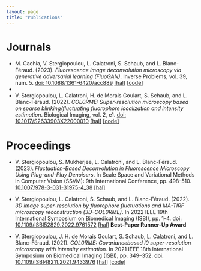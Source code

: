 ```yaml
---
layout: page
title: "Publications"
---
```



# Journals
- M. Cachia, V. Stergiopoulou, L. Calatroni, S. Schaub, and L. Blanc-Féraud. (2023). *Fluorescence image deconvolution microscopy via generative adversarial learning (FluoGAN)*. Inverse Problems, vol. 39, num. 5. [doi: 10.1088/1361-6420/acc889](https://doi.org/10.1088/1361-6420/acc889) [[hal]](https://hal.archives-ouvertes.fr/hal-03790156) [[code]](https://github.com/cmayeul/FluoGAN)
- 
- V. Stergiopoulou, L. Calatroni, H. de Morais Goulart, S. Schaub, and L. Blanc-Féraud. (2022). *COL0RME: Super-resolution microscopy based on sparse blinking/fluctuating fluorophore localization and intensity estimation*. Biological Imaging, vol. 2, e1. [doi: 10.1017/S2633903X22000010](https://doi.org/10.1017/S2633903X22000010) [[hal]](https://hal.archives-ouvertes.fr/hal-03320950) [[code]](https://github.com/VStergiop/COL0RME)



# Proceedings
- V. Stergiopoulou, S. Mukherjee, L. Calatroni, and L. Blanc-Féraud. (2023). *Fluctuation-Based Deconvolution in Fluorescence Microscopy Using Plug-and-Play Denoisers*. In Scale Space and Variational Methods in Computer Vision (SSVM): 9th International Conference, pp. 498-510. [10.1007/978-3-031-31975-4_38](https://doi.org/10.1007/978-3-031-31975-4_38) [[hal]](https://hal.science/hal-04038738)

- V. Stergiopoulou, L. Calatroni, S. Schaub, and L. Blanc-Féraud. (2022). *3D image super-resolution by fluorophore fluctuations and MA-TIRF microscopy reconstruction (3D-COL0RME)*. In 2022 IEEE 19th International Symposium on Biomedical Imaging (ISBI), pp. 1–4. [doi: 10.1109/ISBI52829.2022.9761572](https://doi.org/10.1109/ISBI52829.2022.9761572) [[hal]](https://hal.archives-ouvertes.fr/hal-03412778v1) **Best-Paper Runner-Up Award**

- V. Stergiopoulou, J. H. de Morais Goulart, S. Schaub, L. Calatroni, and L. Blanc-Féraud. (2021). *COL0RME: Covariancebased l0 super-resolution microscopy with intensity estimation*. In 2021 IEEE 18th International Symposium on Biomedical Imaging (ISBI), pp. 349–352. [doi: 10.1109/ISBI48211.2021.9433976](https://doi.org/10.1109/ISBI48211.2021.9433976) [[hal]](https://hal.archives-ouvertes.fr/hal-02979332) [[code]](https://github.com/VStergiop/COL0RME)
